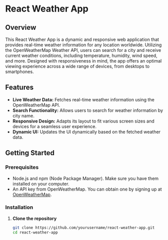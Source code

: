 # React Weather App

## Overview

This React Weather App is a dynamic and responsive web application that provides real-time weather information for any location worldwide. Utilizing the OpenWeatherMap Weather API, users can search for a city and receive current weather conditions, including temperature, humidity, wind speed, and more. Designed with responsiveness in mind, the app offers an optimal viewing experience across a wide range of devices, from desktops to smartphones.

## Features

- **Live Weather Data:** Fetches real-time weather information using the OpenWeatherMap API.
- **Search Functionality:** Allows users to search for weather information by city name.
- **Responsive Design:** Adapts its layout to fit various screen sizes and devices for a seamless user experience.
- **Dynamic UI:** Updates the UI dynamically based on the fetched weather data.

## Getting Started

### Prerequisites

- Node.js and npm (Node Package Manager). Make sure you have them installed on your computer.
- An API key from OpenWeatherMap. You can obtain one by signing up at [OpenWeatherMap](https://openweathermap.org/api).

### Installation

1. **Clone the repository**

   ```sh
   git clone https://github.com/yourusername/react-weather-app.git
   cd react-weather-app
